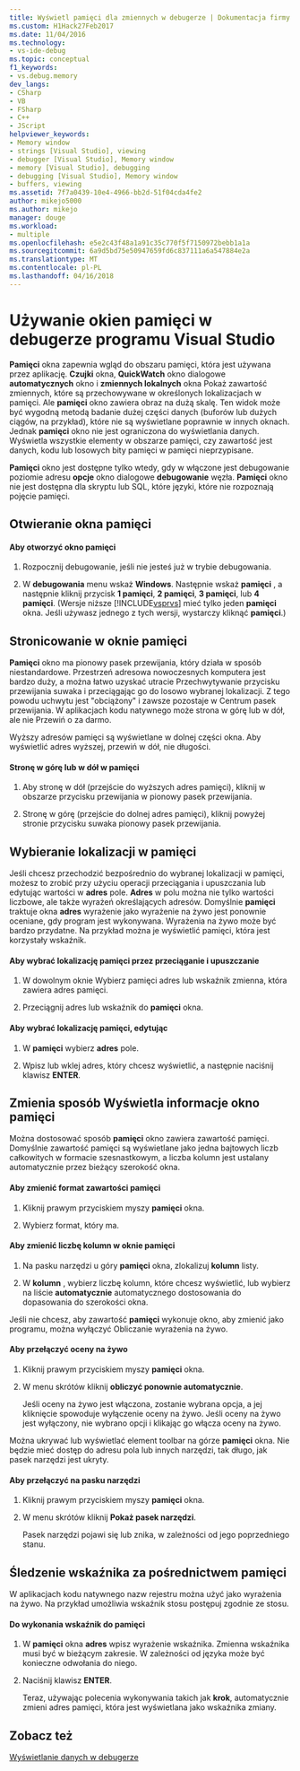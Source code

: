 ```yaml
---
title: Wyświetl pamięci dla zmiennych w debugerze | Dokumentacja firmy Microsoft
ms.custom: H1Hack27Feb2017
ms.date: 11/04/2016
ms.technology:
- vs-ide-debug
ms.topic: conceptual
f1_keywords:
- vs.debug.memory
dev_langs:
- CSharp
- VB
- FSharp
- C++
- JScript
helpviewer_keywords:
- Memory window
- strings [Visual Studio], viewing
- debugger [Visual Studio], Memory window
- memory [Visual Studio], debugging
- debugging [Visual Studio], Memory window
- buffers, viewing
ms.assetid: 7f7a0439-10e4-4966-bb2d-51f04cda4fe2
author: mikejo5000
ms.author: mikejo
manager: douge
ms.workload:
- multiple
ms.openlocfilehash: e5e2c43f48a1a91c35c770f5f7150972bebb1a1a
ms.sourcegitcommit: 6a9d5bd75e50947659fd6c837111a6a547884e2a
ms.translationtype: MT
ms.contentlocale: pl-PL
ms.lasthandoff: 04/16/2018
---
```

# <a name="use-the-memory-windows-in-the-visual-studio-debugger"></a>Używanie okien pamięci w debugerze programu Visual Studio
**Pamięci** okna zapewnia wgląd do obszaru pamięci, która jest używana przez aplikację. **Czujki** okna, **QuickWatch** okno dialogowe **automatycznych** okno i **zmiennych lokalnych** okna Pokaż zawartość zmiennych, które są przechowywane w określonych lokalizacjach w pamięci. Ale **pamięci** okno zawiera obraz na dużą skalę. Ten widok może być wygodną metodą badanie dużej części danych (buforów lub dużych ciągów, na przykład), które nie są wyświetlane poprawnie w innych oknach. Jednak **pamięci** okno nie jest ograniczona do wyświetlania danych. Wyświetla wszystkie elementy w obszarze pamięci, czy zawartość jest danych, kodu lub losowych bity pamięci w pamięci nieprzypisane.  
  
 **Pamięci** okno jest dostępne tylko wtedy, gdy w włączone jest debugowanie poziomie adresu **opcje** okno dialogowe **debugowanie** węzła. **Pamięci** okno nie jest dostępna dla skryptu lub SQL, które języki, które nie rozpoznają pojęcie pamięci.  
  
## <a name="opening-a-memory-window"></a>Otwieranie okna pamięci  
  
#### <a name="to-open-a-memory-window"></a>Aby otworzyć okno pamięci  
  
1.  Rozpocznij debugowanie, jeśli nie jesteś już w trybie debugowania.  
  
2.  W **debugowania** menu wskaż **Windows**. Następnie wskaż **pamięci** , a następnie kliknij przycisk **1 pamięci**, **2 pamięci**, **3 pamięci**, lub **4 pamięci**. (Wersje niższe [!INCLUDE[vsprvs](../code-quality/includes/vsprvs_md.md)] mieć tylko jeden **pamięci** okna. Jeśli używasz jednego z tych wersji, wystarczy kliknąć **pamięci**.)  
  
## <a name="paging-in-the-memory-window"></a>Stronicowanie w oknie pamięci  
 **Pamięci** okno ma pionowy pasek przewijania, który działa w sposób niestandardowe. Przestrzeń adresowa nowoczesnych komputera jest bardzo duży, a można łatwo uzyskać utracie Przechwytywanie przycisku przewijania suwaka i przeciągając go do losowo wybranej lokalizacji. Z tego powodu uchwytu jest "obciążony" i zawsze pozostaje w Centrum pasek przewijania. W aplikacjach kodu natywnego może strona w górę lub w dół, ale nie Przewiń o za darmo.  
  
 Wyższy adresów pamięci są wyświetlane w dolnej części okna. Aby wyświetlić adres wyższej, przewiń w dół, nie długości.  
  
#### <a name="to-page-up-or-down-in-memory"></a>Stronę w górę lub w dół w pamięci  
  
1.  Aby stronę w dół (przejście do wyższych adres pamięci), kliknij w obszarze przycisku przewijania w pionowy pasek przewijania.  
  
2.  Stronę w górę (przejście do dolnej adres pamięci), kliknij powyżej stronie przycisku suwaka pionowy pasek przewijania.  
  
## <a name="selecting-a-memory-location"></a>Wybieranie lokalizacji w pamięci  
 Jeśli chcesz przechodzić bezpośrednio do wybranej lokalizacji w pamięci, możesz to zrobić przy użyciu operacji przeciągania i upuszczania lub edytując wartości w **adres** pole. **Adres** w polu można nie tylko wartości liczbowe, ale także wyrażeń określających adresów. Domyślnie **pamięci** traktuje okna **adres** wyrażenie jako wyrażenie na żywo jest ponownie oceniane, gdy program jest wykonywana. Wyrażenia na żywo może być bardzo przydatne. Na przykład można je wyświetlić pamięci, która jest korzystały wskaźnik.  
  
#### <a name="to-select-a-memory-location-by-dragging-and-dropping"></a>Aby wybrać lokalizację pamięci przez przeciąganie i upuszczanie  
  
1.  W dowolnym oknie Wybierz pamięci adres lub wskaźnik zmienna, która zawiera adres pamięci.  
  
2.  Przeciągnij adres lub wskaźnik do **pamięci** okna.  
  
#### <a name="to-select-a-memory-location-by-editing"></a>Aby wybrać lokalizację pamięci, edytując  
  
1.  W **pamięci** wybierz **adres** pole.  
  
2.  Wpisz lub wklej adres, który chcesz wyświetlić, a następnie naciśnij klawisz **ENTER**.  
  
## <a name="changing-the-way-the-memory-window-displays-information"></a>Zmienia sposób Wyświetla informacje okno pamięci  
 Można dostosować sposób **pamięci** okno zawiera zawartość pamięci. Domyślnie zawartość pamięci są wyświetlane jako jedna bajtowych liczb całkowitych w formacie szesnastkowym, a liczba kolumn jest ustalany automatycznie przez bieżący szerokość okna.  
  
#### <a name="to-change-the-format-of-the-memory-contents"></a>Aby zmienić format zawartości pamięci  
  
1.  Kliknij prawym przyciskiem myszy **pamięci** okna.  
  
2.  Wybierz format, który ma.  
  
#### <a name="to-change-the-number-of-columns-in-the-memory-window"></a>Aby zmienić liczbę kolumn w oknie pamięci  
  
1.  Na pasku narzędzi u góry **pamięci** okna, zlokalizuj **kolumn** listy.  
  
2.  W **kolumn** , wybierz liczbę kolumn, które chcesz wyświetlić, lub wybierz na liście **automatycznie** automatycznego dostosowania do dopasowania do szerokości okna.  
  
 Jeśli nie chcesz, aby zawartość **pamięci** wykonuje okno, aby zmienić jako programu, można wyłączyć Obliczanie wyrażenia na żywo.  
  
#### <a name="to-toggle-live-evaluation"></a>Aby przełączyć oceny na żywo  
  
1.  Kliknij prawym przyciskiem myszy **pamięci** okna.  
  
2.  W menu skrótów kliknij **obliczyć ponownie automatycznie**.  
  
     Jeśli oceny na żywo jest włączona, zostanie wybrana opcja, a jej kliknięcie spowoduje wyłączenie oceny na żywo. Jeśli oceny na żywo jest wyłączony, nie wybrano opcji i klikając go włącza oceny na żywo.  
  
 Można ukrywać lub wyświetlać element toolbar na górze **pamięci** okna. Nie będzie mieć dostęp do adresu pola lub innych narzędzi, tak długo, jak pasek narzędzi jest ukryty.  
  
#### <a name="to-toggle-the-toolbar"></a>Aby przełączyć na pasku narzędzi  
  
1.  Kliknij prawym przyciskiem myszy **pamięci** okna.  
  
2.  W menu skrótów kliknij **Pokaż pasek narzędzi**.  
  
     Pasek narzędzi pojawi się lub znika, w zależności od jego poprzedniego stanu.  
  
## <a name="following-a-pointer-through-memory"></a>Śledzenie wskaźnika za pośrednictwem pamięci  
 W aplikacjach kodu natywnego nazw rejestru można użyć jako wyrażenia na żywo. Na przykład umożliwia wskaźnik stosu postępuj zgodnie ze stosu.  
  
#### <a name="to-follow-a-pointer-through-memory"></a>Do wykonania wskaźnik do pamięci  
  
1.  W **pamięci** okna **adres** wpisz wyrażenie wskaźnika. Zmienna wskaźnika musi być w bieżącym zakresie. W zależności od języka może być konieczne odwołania do niego.  
  
2.  Naciśnij klawisz **ENTER**.  
  
     Teraz, używając polecenia wykonywania takich jak **krok**, automatycznie zmieni adres pamięci, która jest wyświetlana jako wskaźnika zmiany.  
  
## <a name="see-also"></a>Zobacz też  
 [Wyświetlanie danych w debugerze](../debugger/viewing-data-in-the-debugger.md)